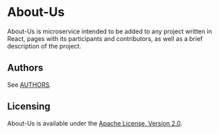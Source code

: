 # About-Us

About-Us is microservice intended to be added to any project written in React, pages with its participants and contributors, as well as a brief description of the project.

## Authors

See [AUTHORS](AUTHORS.md).

## Licensing

About-Us is available under the [Apache License, Version 2.0](LICENSE).
